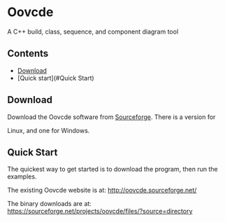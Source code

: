 
# Oovcde

A C++ build, class, sequence, and component diagram tool


## Contents

 - [Download](#Download)
 - [Quick start](#Quick Start)


## Download

Download the Oovcde software from [Sourceforge](http://sourceforge.net/projects/oovcde/files/). There is a version for 

Linux, and one for Windows.


## Quick Start

The quickest way to get started is to download the program, then run the examples.




The existing Oovcde website is at: http://oovcde.sourceforge.net/

The binary downloads are at: https://sourceforge.net/projects/oovcde/files/?source=directory
